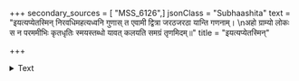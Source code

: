 +++
secondary_sources = [ "MSS_6126",]
jsonClass = "Subhaashita"
text = "इयत्यप्येतस्मिन् निरवधिमहत्यध्वनि गुणास् त एवामी द्वित्रा जरठजरठा यान्ति गणनाम्।  \nअहो ग्राम्यो लोकः स न परममीभिः कृतधृतिः स्मयस्तब्धो यावत् कलयति समग्रं तृणमिदम्॥"
title = "इयत्यप्येतस्मिन्"

+++

<details><summary>Text</summary>

इयत्यप्येतस्मिन् निरवधिमहत्यध्वनि गुणास् त एवामी द्वित्रा जरठजरठा यान्ति गणनाम्।  
अहो ग्राम्यो लोकः स न परममीभिः कृतधृतिः स्मयस्तब्धो यावत् कलयति समग्रं तृणमिदम्॥
</details>
